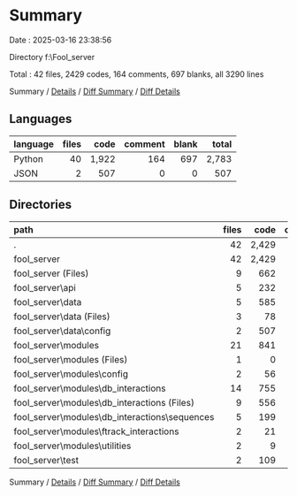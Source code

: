# Summary

Date : 2025-03-16 23:38:56

Directory f:\\Fool_server

Total : 42 files,  2429 codes, 164 comments, 697 blanks, all 3290 lines

Summary / [Details](details.md) / [Diff Summary](diff.md) / [Diff Details](diff-details.md)

## Languages
| language | files | code | comment | blank | total |
| :--- | ---: | ---: | ---: | ---: | ---: |
| Python | 40 | 1,922 | 164 | 697 | 2,783 |
| JSON | 2 | 507 | 0 | 0 | 507 |

## Directories
| path | files | code | comment | blank | total |
| :--- | ---: | ---: | ---: | ---: | ---: |
| . | 42 | 2,429 | 164 | 697 | 3,290 |
| fool_server | 42 | 2,429 | 164 | 697 | 3,290 |
| fool_server (Files) | 9 | 662 | 57 | 245 | 964 |
| fool_server\\api | 5 | 232 | 34 | 93 | 359 |
| fool_server\\data | 5 | 585 | 23 | 26 | 634 |
| fool_server\\data (Files) | 3 | 78 | 23 | 26 | 127 |
| fool_server\\data\\config | 2 | 507 | 0 | 0 | 507 |
| fool_server\\modules | 21 | 841 | 48 | 319 | 1,208 |
| fool_server\\modules (Files) | 1 | 0 | 0 | 1 | 1 |
| fool_server\\modules\\config | 2 | 56 | 0 | 13 | 69 |
| fool_server\\modules\\db_interactions | 14 | 755 | 48 | 282 | 1,085 |
| fool_server\\modules\\db_interactions (Files) | 9 | 556 | 35 | 200 | 791 |
| fool_server\\modules\\db_interactions\\sequences | 5 | 199 | 13 | 82 | 294 |
| fool_server\\modules\\ftrack_interactions | 2 | 21 | 0 | 21 | 42 |
| fool_server\\modules\\utilities | 2 | 9 | 0 | 2 | 11 |
| fool_server\\test | 2 | 109 | 2 | 14 | 125 |

Summary / [Details](details.md) / [Diff Summary](diff.md) / [Diff Details](diff-details.md)